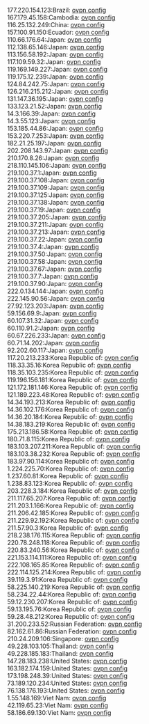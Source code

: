 177.220.154.123:Brazil: [ovpn config](vpn/177_220_154_123.ovpn)  
167.179.45.158:Cambodia: [ovpn config](vpn/167_179_45_158.ovpn)  
116.25.132.249:China: [ovpn config](vpn/116_25_132_249.ovpn)  
157.100.91.150:Ecuador: [ovpn config](vpn/157_100_91_150.ovpn)  
110.66.176.64:Japan: [ovpn config](vpn/110_66_176_64.ovpn)  
112.138.65.146:Japan: [ovpn config](vpn/112_138_65_146.ovpn)  
113.156.58.192:Japan: [ovpn config](vpn/113_156_58_192.ovpn)  
117.109.59.32:Japan: [ovpn config](vpn/117_109_59_32.ovpn)  
119.169.149.227:Japan: [ovpn config](vpn/119_169_149_227.ovpn)  
119.175.12.239:Japan: [ovpn config](vpn/119_175_12_239.ovpn)  
124.84.242.75:Japan: [ovpn config](vpn/124_84_242_75.ovpn)  
126.216.215.212:Japan: [ovpn config](vpn/126_216_215_212.ovpn)  
131.147.36.195:Japan: [ovpn config](vpn/131_147_36_195.ovpn)  
133.123.21.52:Japan: [ovpn config](vpn/133_123_21_52.ovpn)  
14.3.166.39:Japan: [ovpn config](vpn/14_3_166_39.ovpn)  
14.3.55.123:Japan: [ovpn config](vpn/14_3_55_123.ovpn)  
153.185.44.86:Japan: [ovpn config](vpn/153_185_44_86.ovpn)  
153.220.7.253:Japan: [ovpn config](vpn/153_220_7_253.ovpn)  
182.21.25.197:Japan: [ovpn config](vpn/182_21_25_197.ovpn)  
202.208.143.97:Japan: [ovpn config](vpn/202_208_143_97.ovpn)  
210.170.8.26:Japan: [ovpn config](vpn/210_170_8_26.ovpn)  
218.110.145.106:Japan: [ovpn config](vpn/218_110_145_106.ovpn)  
219.100.37.1:Japan: [ovpn config](vpn/219_100_37_1.ovpn)  
219.100.37.108:Japan: [ovpn config](vpn/219_100_37_108.ovpn)  
219.100.37.109:Japan: [ovpn config](vpn/219_100_37_109.ovpn)  
219.100.37.125:Japan: [ovpn config](vpn/219_100_37_125.ovpn)  
219.100.37.138:Japan: [ovpn config](vpn/219_100_37_138.ovpn)  
219.100.37.19:Japan: [ovpn config](vpn/219_100_37_19.ovpn)  
219.100.37.205:Japan: [ovpn config](vpn/219_100_37_205.ovpn)  
219.100.37.211:Japan: [ovpn config](vpn/219_100_37_211.ovpn)  
219.100.37.213:Japan: [ovpn config](vpn/219_100_37_213.ovpn)  
219.100.37.22:Japan: [ovpn config](vpn/219_100_37_22.ovpn)  
219.100.37.4:Japan: [ovpn config](vpn/219_100_37_4.ovpn)  
219.100.37.50:Japan: [ovpn config](vpn/219_100_37_50.ovpn)  
219.100.37.58:Japan: [ovpn config](vpn/219_100_37_58.ovpn)  
219.100.37.67:Japan: [ovpn config](vpn/219_100_37_67.ovpn)  
219.100.37.7:Japan: [ovpn config](vpn/219_100_37_7.ovpn)  
219.100.37.90:Japan: [ovpn config](vpn/219_100_37_90.ovpn)  
222.0.134.144:Japan: [ovpn config](vpn/222_0_134_144.ovpn)  
222.145.90.56:Japan: [ovpn config](vpn/222_145_90_56.ovpn)  
27.92.123.203:Japan: [ovpn config](vpn/27_92_123_203.ovpn)  
59.156.69.9:Japan: [ovpn config](vpn/59_156_69_9.ovpn)  
60.107.31.32:Japan: [ovpn config](vpn/60_107_31_32.ovpn)  
60.110.91.2:Japan: [ovpn config](vpn/60_110_91_2.ovpn)  
60.67.226.233:Japan: [ovpn config](vpn/60_67_226_233.ovpn)  
60.71.14.202:Japan: [ovpn config](vpn/60_71_14_202.ovpn)  
92.202.60.117:Japan: [ovpn config](vpn/92_202_60_117.ovpn)  
117.20.213.233:Korea Republic of: [ovpn config](vpn/117_20_213_233.ovpn)  
118.33.35.16:Korea Republic of: [ovpn config](vpn/118_33_35_16.ovpn)  
118.35.103.235:Korea Republic of: [ovpn config](vpn/118_35_103_235.ovpn)  
119.196.156.181:Korea Republic of: [ovpn config](vpn/119_196_156_181.ovpn)  
121.172.181.146:Korea Republic of: [ovpn config](vpn/121_172_181_146.ovpn)  
121.189.223.48:Korea Republic of: [ovpn config](vpn/121_189_223_48.ovpn)  
14.34.193.213:Korea Republic of: [ovpn config](vpn/14_34_193_213.ovpn)  
14.36.102.176:Korea Republic of: [ovpn config](vpn/14_36_102_176.ovpn)  
14.36.20.184:Korea Republic of: [ovpn config](vpn/14_36_20_184.ovpn)  
14.38.183.219:Korea Republic of: [ovpn config](vpn/14_38_183_219.ovpn)  
175.213.186.58:Korea Republic of: [ovpn config](vpn/175_213_186_58.ovpn)  
180.71.8.115:Korea Republic of: [ovpn config](vpn/180_71_8_115.ovpn)  
183.103.207.211:Korea Republic of: [ovpn config](vpn/183_103_207_211.ovpn)  
183.103.38.232:Korea Republic of: [ovpn config](vpn/183_103_38_232.ovpn)  
183.97.90.114:Korea Republic of: [ovpn config](vpn/183_97_90_114.ovpn)  
1.224.225.70:Korea Republic of: [ovpn config](vpn/1_224_225_70.ovpn)  
1.237.60.81:Korea Republic of: [ovpn config](vpn/1_237_60_81.ovpn)  
1.238.83.123:Korea Republic of: [ovpn config](vpn/1_238_83_123.ovpn)  
203.228.3.184:Korea Republic of: [ovpn config](vpn/203_228_3_184.ovpn)  
211.117.65.207:Korea Republic of: [ovpn config](vpn/211_117_65_207.ovpn)  
211.203.1.166:Korea Republic of: [ovpn config](vpn/211_203_1_166.ovpn)  
211.206.42.185:Korea Republic of: [ovpn config](vpn/211_206_42_185.ovpn)  
211.229.92.192:Korea Republic of: [ovpn config](vpn/211_229_92_192.ovpn)  
211.57.90.3:Korea Republic of: [ovpn config](vpn/211_57_90_3.ovpn)  
218.238.176.115:Korea Republic of: [ovpn config](vpn/218_238_176_115.ovpn)  
220.78.248.118:Korea Republic of: [ovpn config](vpn/220_78_248_118.ovpn)  
220.83.240.56:Korea Republic of: [ovpn config](vpn/220_83_240_56.ovpn)  
221.153.114.111:Korea Republic of: [ovpn config](vpn/221_153_114_111.ovpn)  
222.108.165.85:Korea Republic of: [ovpn config](vpn/222_108_165_85.ovpn)  
222.114.125.214:Korea Republic of: [ovpn config](vpn/222_114_125_214.ovpn)  
39.119.3.91:Korea Republic of: [ovpn config](vpn/39_119_3_91.ovpn)  
58.225.140.219:Korea Republic of: [ovpn config](vpn/58_225_140_219.ovpn)  
58.234.22.44:Korea Republic of: [ovpn config](vpn/58_234_22_44.ovpn)  
59.12.230.207:Korea Republic of: [ovpn config](vpn/59_12_230_207.ovpn)  
59.13.195.76:Korea Republic of: [ovpn config](vpn/59_13_195_76.ovpn)  
59.28.48.212:Korea Republic of: [ovpn config](vpn/59_28_48_212.ovpn)  
31.200.233.52:Russian Federation: [ovpn config](vpn/31_200_233_52.ovpn)  
82.162.61.86:Russian Federation: [ovpn config](vpn/82_162_61_86.ovpn)  
210.24.209.106:Singapore: [ovpn config](vpn/210_24_209_106.ovpn)  
49.228.103.105:Thailand: [ovpn config](vpn/49_228_103_105.ovpn)  
49.228.185.183:Thailand: [ovpn config](vpn/49_228_185_183.ovpn)  
147.28.183.238:United States: [ovpn config](vpn/147_28_183_238.ovpn)  
163.182.174.159:United States: [ovpn config](vpn/163_182_174_159.ovpn)  
173.198.248.39:United States: [ovpn config](vpn/173_198_248_39.ovpn)  
73.189.120.234:United States: [ovpn config](vpn/73_189_120_234.ovpn)  
76.138.176.193:United States: [ovpn config](vpn/76_138_176_193.ovpn)  
1.55.148.169:Viet Nam: [ovpn config](vpn/1_55_148_169.ovpn)  
42.119.65.23:Viet Nam: [ovpn config](vpn/42_119_65_23.ovpn)  
58.186.69.130:Viet Nam: [ovpn config](vpn/58_186_69_130.ovpn)  
